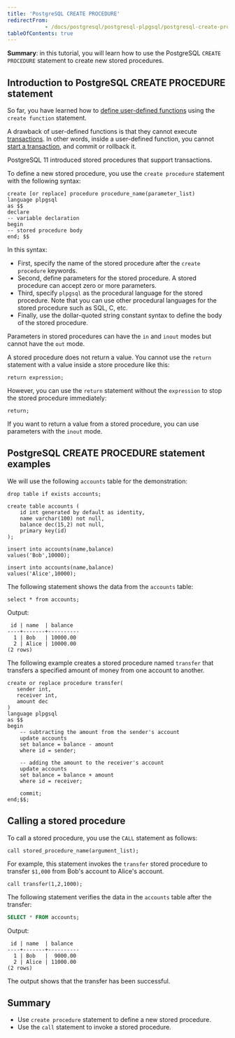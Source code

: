 ```yaml
---
title: 'PostgreSQL CREATE PROCEDURE'
redirectFrom: 
            - /docs/postgresql/postgresql-plpgsql/postgresql-create-procedure
tableOfContents: true
---
```


**Summary**: in this tutorial, you will learn how to use the PostgreSQL `CREATE PROCEDURE` statement to create new stored procedures.

## Introduction to PostgreSQL CREATE PROCEDURE statement

So far, you have learned how to [define user-defined functions](/docs/postgresql/postgresql-plpgsql/postgresql-create-function) using the `create function` statement.

A drawback of user-defined functions is that they cannot execute [transactions](/docs/postgresql/postgresql-transaction). In other words, inside a user-defined function, you cannot [start a transaction](/docs/postgresql/postgresql-tutorial/postgresql-transaction), and commit or rollback it.

PostgreSQL 11 introduced stored procedures that support transactions.

To define a new stored procedure, you use the `create procedure` statement with the following syntax:

```
create [or replace] procedure procedure_name(parameter_list)
language plpgsql
as $$
declare
-- variable declaration
begin
-- stored procedure body
end; $$
```

In this syntax:

- First, specify the name of the stored procedure after the `create procedure` keywords.
- Second, define parameters for the stored procedure. A stored procedure can accept zero or more parameters.
- Third, specify `plpgsql` as the procedural language for the stored procedure. Note that you can use other procedural languages for the stored procedure such as SQL, C, etc.
- Finally, use the dollar-quoted string constant syntax to define the body of the stored procedure.

Parameters in stored procedures can have the `in` and `inout` modes but cannot have the `out` mode.

A stored procedure does not return a value. You cannot use the `return` statement with a value inside a store procedure like this:

```
return expression;
```

However, you can use the `return` statement without the `expression` to stop the stored procedure immediately:

```
return;
```

If you want to return a value from a stored procedure, you can use parameters with the `inout` mode.

## PostgreSQL CREATE PROCEDURE statement examples

We will use the following `accounts` table for the demonstration:

```
drop table if exists accounts;

create table accounts (
    id int generated by default as identity,
    name varchar(100) not null,
    balance dec(15,2) not null,
    primary key(id)
);

insert into accounts(name,balance)
values('Bob',10000);

insert into accounts(name,balance)
values('Alice',10000);
```

The following statement shows the data from the `accounts` table:

```
select * from accounts;
```

Output:

```
 id | name  | balance
----+-------+----------
  1 | Bob   | 10000.00
  2 | Alice | 10000.00
(2 rows)
```

The following example creates a stored procedure named `transfer` that transfers a specified amount of money from one account to another.

```
create or replace procedure transfer(
   sender int,
   receiver int,
   amount dec
)
language plpgsql
as $$
begin
    -- subtracting the amount from the sender's account
    update accounts
    set balance = balance - amount
    where id = sender;

    -- adding the amount to the receiver's account
    update accounts
    set balance = balance + amount
    where id = receiver;

    commit;
end;$$;
```

## Calling a stored procedure

To call a stored procedure, you use the `CALL` statement as follows:

```
call stored_procedure_name(argument_list);
```

For example, this statement invokes the `transfer` stored procedure to transfer `$1,000` from Bob's account to Alice's account.

```
call transfer(1,2,1000);
```

The following statement verifies the data in the `accounts` table after the transfer:

```sql
SELECT * FROM accounts;
```

Output:

```
 id | name  | balance
----+-------+----------
  1 | Bob   |  9000.00
  2 | Alice | 11000.00
(2 rows)
```

The output shows that the transfer has been successful.

## Summary

- Use `create procedure` statement to define a new stored procedure.
- Use the `call` statement to invoke a stored procedure.
